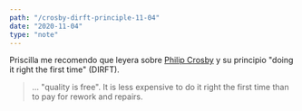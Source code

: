 ```yaml
---
path: "/crosby-dirft-principle-11-04"
date: "2020-11-04"
type: "note"
---
```


Priscilla me recomendo que leyera sobre [Philip Crosby](https://en.wikipedia.org/wiki/Philip_B._Crosby) y su principio "doing it right the first time" (DIRFT).

> ... "quality is free". It is less expensive to do it right the first time than to pay for rework and repairs.
